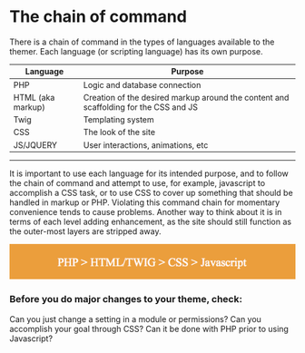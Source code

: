 # The chain of command

There is a chain of command in the types of languages available to the themer. Each language (or scripting language) has its own purpose.

| Language | Purpose |
| -- | -- |
| PHP | Logic and database connection |
| HTML (aka markup) | Creation of the desired markup around the content and scaffolding for the CSS and JS |
| Twig | Templating system |
| CSS | The look of the site |
| JS/JQUERY | User interactions, animations, etc |



---

It is important to use each language for its intended purpose, and to follow the chain of command and attempt to use, for example, javascript to accomplish a CSS task, or to use CSS to cover up something that should be handled in markup or PHP. Violating this command chain for momentary convenience tends to cause problems. Another way to think about it is in terms of each level adding enhancement, as the site should still function as the outer-most layers are stripped away.

![](chain.png)


### Before you do major changes to your theme, check:


Can you just change a setting in a module or permissions?
Can you accomplish your goal through CSS? Can it be done with PHP prior to using Javascript?
